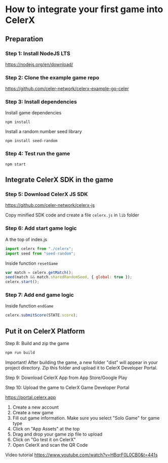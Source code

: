 # How to integrate your first game into CelerX

## Preparation

### Step 1: Install NodeJS LTS

<https://nodejs.org/en/download/>

### Step 2: Clone the example game repo

<https://github.com/celer-network/celerx-example-go-celer>

### Step 3: Install dependencies

Install game dependencies

`npm install`

Install a random number seed library

`npm install seed-random`

### Step 4: Test run the game

`npm start`

## Integrate CelerX SDK in the game

### Step 5: Download CelerX JS SDK

<https://github.com/celer-network/celerx-js>

Copy minified SDK code and create a file `celerx.js` in `lib` folder

### Step 6: Add start game logic

A the top of index.js

```js
import celerx from "./celerx";
import seed from "seed-random";
```

Inside function `resetGame`

```js
var match = celerx.getMatch();
seed(match && match.sharedRandomSeed, { global: true });
celerx.start();
```

### Step 7: Add end game logic

Inside function `endGame`

```js
celerx.submitScore(STATE.score);
```

## Put it on CelerX Platform

Step 8: Build and zip the game

```bash
npm run build
```

Important! After building the game, a new folder "dist" will appear in your project directory. Zip this folder and upload it to CelerX Developer Portal.

Step 9: Download CelerX App from App Store/Google Play

Step 10: Upload the game to CelerX Game Developer Portal

<https://portal.celerx.app>

1. Create a new account
2. Create a new game
3. Fill out game information. Make sure you select "Solo Game" for game type
4. Click on "App Assets" at the top
5. Drag and drop your game zip file to upload
6. Click on "Go test it on CelerX"
7. Open CelerX and scan the QR Code


Video tutorial
<https://www.youtube.com/watch?v=HBqrF0L0CB0&t=441s>
